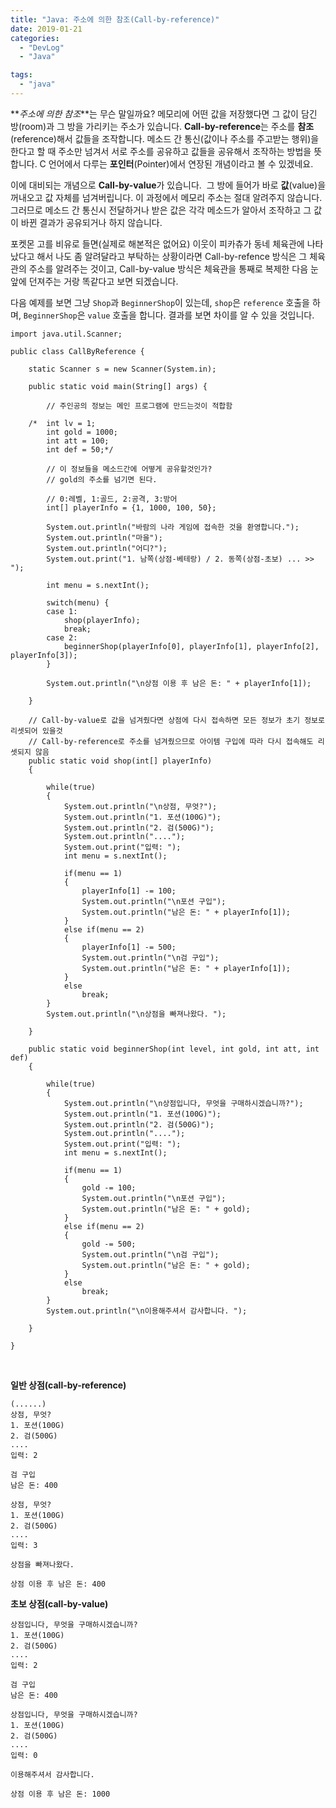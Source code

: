 ```yaml
---
title: "Java: 주소에 의한 참조(Call-by-reference)"
date: 2019-01-21
categories: 
  - "DevLog"
  - "Java"

tags: 
  - "java"
---
```


**_주소에 의한 참조_**는 무슨 말일까요? 메모리에 어떤 값을 저장했다면 그 값이 담긴 방(room)과 그 방을 가리키는 주소가 있습니다. **Call-by-reference**는 주소를 **참조**(reference)해서 값들을 조작합니다. 메소드 간 통신(값이나 주소를 주고받는 행위)을 한다고 할 때 주소만 넘겨서 서로 주소를 공유하고 값들을 공유해서 조작하는 방법을 뜻합니다. C 언어에서 다루는 **포인터**(Pointer)에서 연장된 개념이라고 볼 수 있겠네요.

이에 대비되는 개념으로 **Call-by-value**가 있습니다.  그 방에 들어가 바로 **값**(value)을 꺼내오고 값 자체를 넘겨버립니다. 이 과정에서 메모리 주소는 절대 알려주지 않습니다. 그러므로 메소드 간 통신시 전달하거나 받은 값은 각각 메소드가 알아서 조작하고 그 값이 바뀐 결과가 공유되거나 하지 않습니다.

포켓몬 고를 비유로 들면(실제로 해본적은 없어요) 이웃이 피카츄가 동네 체육관에 나타났다고 해서 나도 좀 알려달라고 부탁하는 상황이라면 Call-by-refence 방식은 그 체육관의 주소를 알려주는 것이고, Call-by-value 방식은 체육관을 통째로 복제한 다음 눈 앞에 던져주는 거랑 똑같다고 보면 되겠습니다.

다음 예제를 보면 그냥 `Shop`과 `BeginnerShop`이 있는데, `shop`은 `reference` 호출을 하며, `BeginnerShop`은 `value` 호출을 합니다. 결과를 보면 차이를 알 수 있을 것입니다.

```
import java.util.Scanner;
 
public class CallByReference {
    
    static Scanner s = new Scanner(System.in);
 
    public static void main(String[] args) {
    	
        // 주인공의 정보는 메인 프로그램에 만드는것이 적합함
        
    /*  int lv = 1;
        int gold = 1000;
        int att = 100;
        int def = 50;*/
        
        // 이 정보들을 메소드간에 어떻게 공유할것인가?
        // gold의 주소를 넘기면 된다.
        
        // 0:레벨, 1:골드, 2:공격, 3:방어 
        int[] playerInfo = {1, 1000, 100, 50};
        
        System.out.println("바람의 나라 게임에 접속한 것을 환영합니다.");
        System.out.println("마을");
        System.out.println("어디?");
        System.out.print("1. 남쪽(상점-베테랑) / 2. 동쪽(상점-초보) ... >> ");
        
        int menu = s.nextInt();
        
        switch(menu) {
        case 1:
            shop(playerInfo);
            break;
        case 2:
        	beginnerShop(playerInfo[0], playerInfo[1], playerInfo[2], playerInfo[3]);
        }
        
        System.out.println("\n상점 이용 후 남은 돈: " + playerInfo[1]);
    
    }
    
    // Call-by-value로 값을 넘겨줬다면 상점에 다시 접속하면 모든 정보가 초기 정보로 리셋되어 있을것
    // Call-by-reference로 주소를 넘겨줬으므로 아이템 구입에 따라 다시 접속해도 리셋되지 않음
    public static void shop(int[] playerInfo)
    {
        
        while(true)
        {
            System.out.println("\n상점, 무엇?");
            System.out.println("1. 포션(100G)");
            System.out.println("2. 검(500G)");
            System.out.println("....");
            System.out.print("입력: ");
            int menu = s.nextInt();
            
            if(menu == 1)
            {
                playerInfo[1] -= 100;
                System.out.println("\n포션 구입");
                System.out.println("남은 돈: " + playerInfo[1]);
            }
            else if(menu == 2)
            {
                playerInfo[1] -= 500;
                System.out.println("\n검 구입");
                System.out.println("남은 돈: " + playerInfo[1]);
            }
            else
                break;
        }
        System.out.println("\n상점을 빠져나왔다. ");
        
    } 
    
    public static void beginnerShop(int level, int gold, int att, int def)
    {
        
        while(true)
        {
            System.out.println("\n상점입니다, 무엇을 구매하시겠습니까?");
            System.out.println("1. 포션(100G)");
            System.out.println("2. 검(500G)");
            System.out.println("....");
            System.out.print("입력: ");
            int menu = s.nextInt();
            
            if(menu == 1)
            {
                gold -= 100;
                System.out.println("\n포션 구입");
                System.out.println("남은 돈: " + gold);
            }
            else if(menu == 2)
            {
                gold -= 500;
                System.out.println("\n검 구입");
                System.out.println("남은 돈: " + gold);
            }
            else
                break;
        }
        System.out.println("\n이용해주셔서 감사합니다. ");
        
    } 
 
}
```

 

**일반 상점(call-by-reference)**

```
(......)
상점, 무엇?
1. 포션(100G)
2. 검(500G)
....
입력: 2

검 구입
남은 돈: 400

상점, 무엇?
1. 포션(100G)
2. 검(500G)
....
입력: 3

상점을 빠져나왔다.

상점 이용 후 남은 돈: 400
```

**초보 상점(call-by-value)**

```
상점입니다, 무엇을 구매하시겠습니까?
1. 포션(100G)
2. 검(500G)
....
입력: 2

검 구입
남은 돈: 400

상점입니다, 무엇을 구매하시겠습니까?
1. 포션(100G)
2. 검(500G)
....
입력: 0

이용해주셔서 감사합니다.

상점 이용 후 남은 돈: 1000
```

